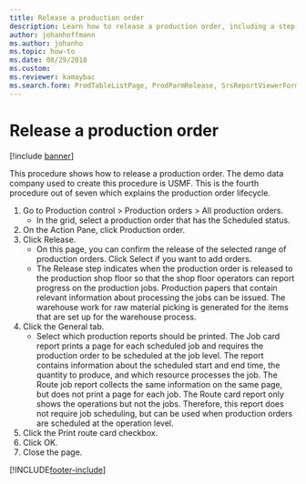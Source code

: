 ```yaml
--- 
title: Release a production order
description: Learn how to release a production order, including a step-by-step process for releasing production orders using the USMF demo data company. 
author: johanhoffmann
ms.author: johanho
ms.topic: how-to
ms.date: 08/29/2018
ms.custom:
ms.reviewer: kamaybac
ms.search.form: ProdTableListPage, ProdParmRelease, SrsReportViewerForm, ProdSetupRelease
---
```


# Release a production order

[!include [banner](../../includes/banner.md)]

This procedure shows how to release a production order. The demo data company used to create this procedure is USMF. This is the fourth procedure out of seven which explains the production order lifecycle.

1. Go to Production control > Production orders > All production orders.
    * In the grid, select a production order that has the Scheduled status.  
2. On the Action Pane, click Production order.
3. Click Release.
    * On this page, you can confirm the release of the selected range of production orders. Click Select if you want to add orders.  
    * The Release step indicates when the production order is released to the production shop floor so that the shop floor operators can report progress on the production jobs. Production papers that contain relevant information about processing the jobs can be issued. The warehouse work for raw material picking is generated for the items that are set up for the warehouse process.  
4. Click the General tab.
    * Select which production reports should be printed. The Job card report prints a page for each scheduled job and requires the production order to be scheduled at the job level. The report contains information about the scheduled start and end time, the quantity to produce, and which resource processes the job. The Route job report collects the same information on the same page, but does not print a page for each job. The Route card report only shows the operations but not the jobs. Therefore, this report does not require job scheduling, but can be used when production orders are scheduled at the operation level.  
5. Click the Print route card checkbox.
6. Click OK.
7. Close the page.



[!INCLUDE[footer-include](../../../includes/footer-banner.md)]